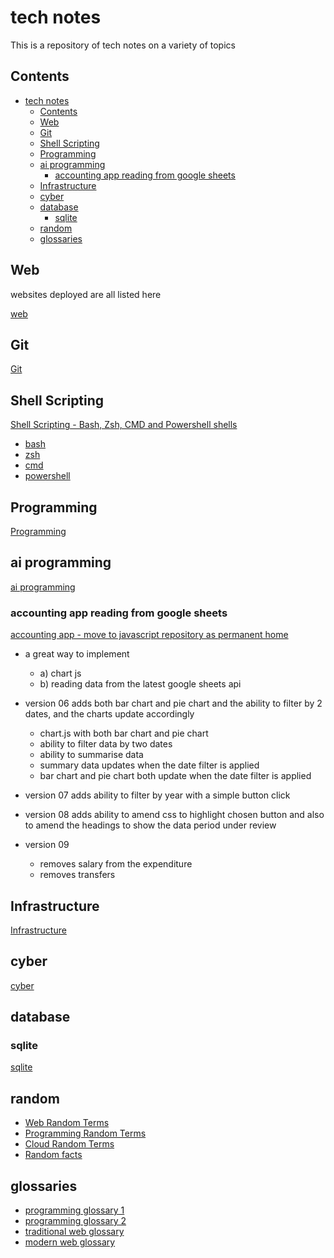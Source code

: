 # tech notes

This is a repository of tech notes on a variety of topics

## Contents

- [tech notes](#tech-notes)
  - [Contents](#contents)
  - [Web](#web)
  - [Git](#git)
  - [Shell Scripting](#shell-scripting)
  - [Programming](#programming)
  - [ai programming](#ai-programming)
    - [accounting app reading from google sheets](#accounting-app-reading-from-google-sheets)
  - [Infrastructure](#infrastructure)
  - [cyber](#cyber)
  - [database](#database)
    - [sqlite](#sqlite)
  - [random](#random)
  - [glossaries](#glossaries)

## Web

websites deployed are all listed here

[web](web)

## Git

[Git](git)

## Shell Scripting

[Shell Scripting - Bash, Zsh, CMD and Powershell shells](shells)

- [bash](shells/bash.md)
- [zsh](shells/zsh.md)
- [cmd](shells)
- [powershell](shells/powershell.md)

## Programming

[Programming](programming)

## ai programming

[ai programming](/random/2024-10-ai-programming.md)

### accounting app reading from google sheets

[accounting app - move to javascript repository as permanent home](/programming/ai/ai-accounting-app/)

- a great way to implement 

  - a) chart js
  - b) reading data from the latest google sheets api

- version 06 adds both bar chart and pie chart and the ability to filter by 2 dates, and the charts update accordingly
  - chart.js with both bar chart and pie chart 
  - ability to filter data by two dates
  - ability to summarise data 
  - summary data updates when the date filter is applied
  - bar chart and pie chart both update when the date filter is applied

- version 07 adds ability to filter by year with a simple button click

- version 08 adds ability to amend css to highlight chosen button and also to amend the headings to show the data period under review

- version 09 
  - removes salary from the expenditure
  - removes transfers

## Infrastructure

[Infrastructure](infrastructure)

## cyber

[cyber](cyber/README.md)

## database

### sqlite

[sqlite](database/sqlite/README.md)

## random

- [Web Random Terms](https://github.com/philanderson888/javascript/blob/main/notes/random-web-terms-and-glossary.md)
- [Programming Random Terms](https://github.com/philanderson888/javascript/blob/main/notes/random-programming-terms.md)
- [Cloud Random Terms](cloud/cloud-random-terms.md)
- [Random facts](random/randomFactsAndTerms.md)

## glossaries

- [programming glossary 1](programming/programming-glossary.md)
- [programming glossary 2](https://github.com/philanderson888/javascript/blob/main/notes/glossary-programming.md)
- [traditional web glossary](https://github.com/philanderson888/javascript/blob/main/notes/glossary-web.md)
- [modern web glossary](https://github.com/philanderson888/javascript/blob/main/notes/glossary-modern-web.md)
